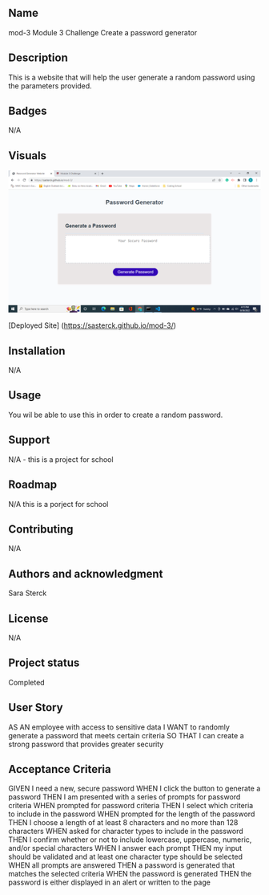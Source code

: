 ## Name
mod-3
Module 3 Challenge
Create a password generator

## Description
This is a website that will help the user generate a random password using the parameters provided. 

## Badges
N/A

## Visuals

![Screenshot of Page](./assets/images/Screenshot%20(41).png)

[Deployed Site] (https://sasterck.github.io/mod-3/)

## Installation
N/A

## Usage
You wil be able to use this in order to create a random password. 

## Support
N/A - this is a project for school

## Roadmap
N/A this is a porject for school

## Contributing
N/A

## Authors and acknowledgment
Sara Sterck

## License
N/A

## Project status
Completed

## User Story
AS AN employee with access to sensitive data
I WANT to randomly generate a password that meets certain criteria
SO THAT I can create a strong password that provides greater security

## Acceptance Criteria
GIVEN I need a new, secure password
WHEN I click the button to generate a password
THEN I am presented with a series of prompts for password criteria
WHEN prompted for password criteria
THEN I select which criteria to include in the password
WHEN prompted for the length of the password
THEN I choose a length of at least 8 characters and no more than 128 characters
WHEN asked for character types to include in the password
THEN I confirm whether or not to include lowercase, uppercase, numeric, and/or special characters
WHEN I answer each prompt
THEN my input should be validated and at least one character type should be selected
WHEN all prompts are answered
THEN a password is generated that matches the selected criteria
WHEN the password is generated
THEN the password is either displayed in an alert or written to the page
